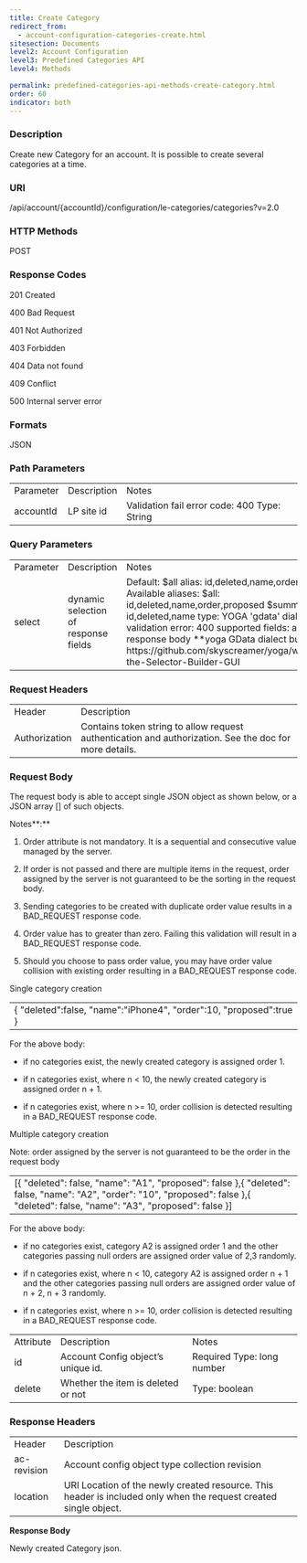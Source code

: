 ```yaml
---
title: Create Category
redirect_from:
  - account-configuration-categories-create.html
sitesection: Documents
level2: Account Configuration
level3: Predefined Categories API
level4: Methods

permalink: predefined-categories-api-methods-create-category.html
order: 60
indicator: both
---
```

### Description

Create new Category for an account. It is possible to create several categories at a time.

### URI

/api/account/{accountId}/configuration/le-categories/categories?v=2.0

### HTTP Methods

POST

### Response Codes

201 Created

400 Bad Request

401 Not Authorized

403 Forbidden

404 Data not found

409 Conflict

500 Internal server error

### Formats

JSON

### Path Parameters

<table>
  <tr>
    <td>Parameter</td>
    <td>Description</td>
    <td>Notes</td>
  </tr>
  <tr>
    <td>accountId</td>
    <td>LP site id</td>
    <td>Validation fail error code: 400
Type: String </td>
  </tr>
</table>


### Query Parameters

<table>
  <tr>
    <td>Parameter</td>
    <td>Description</td>
    <td>Notes</td>
  </tr>
  <tr>
    <td>select</td>
    <td>dynamic selection of response fields</td>
    <td>Default: $all alias: id,deleted,name,order,proposed
Available aliases:
$all: id,deleted,name,order,proposed
$summary: id,deleted,name
type: YOGA 'gdata' dialect
validation error: 400
supported fields: any in response body
**yoga GData dialect builder url:
https://github.com/skyscreamer/yoga/wiki/Using-the-Selector-Builder-GUI</td>
  </tr>
</table>


### Request Headers

<table>
  <tr>
    <td>Header</td>
    <td>Description</td>
  </tr>
  <tr>
    <td>Authorization</td>
    <td>Contains token string to allow request authentication and authorization. See the doc for more details.</td>
  </tr>
</table>


### Request Body

The request body is able to accept single JSON object as shown below, or a JSON array [] of such objects.

Notes**:**

1. Order attribute is not mandatory. It is a sequential and consecutive value managed by the server.

2. If order is not passed and there are multiple items in the request, order assigned by the server is not guaranteed to be the sorting in the request body.

3. Sending categories to be created with duplicate order value results in a BAD_REQUEST response code.

4. Order value has to greater than zero. Failing this validation will result in a BAD_REQUEST response code.

5. Should you choose to pass order value, you may have order value collision with existing order resulting in a BAD_REQUEST response code.

Single category creation

<table>
  <tr>
    <td>{
             "deleted":false,
             "name":"iPhone4",
             "order":10,
             "proposed":true
}</td>
  </tr>
</table>


For the above body:

* if no categories exist, the newly created category is assigned order 1.

* if n categories exist, where n < 10, the newly created category is assigned order n + 1.

* if n categories exist, where n >= 10, order collision is detected  resulting in a BAD_REQUEST response code.

Multiple category creation

Note: order assigned by the server is not guaranteed to be the order in the request body

<table>
  <tr>
    <td>[{
    "deleted": false,
    "name": "A1",
    "proposed": false
},{
    "deleted": false,
    "name": "A2",
    "order": "10",
    "proposed": false
},{
    "deleted": false,
    "name": "A3",
    "proposed": false
}]</td>
  </tr>
</table>


For the above body:

* if no categories exist, category A2 is assigned order 1 and the other categories passing null orders are assigned order value of 2,3 randomly.

* if n categories exist, where n < 10, category A2 is assigned order n + 1 and the other categories passing null orders are assigned order value of n + 2, n + 3 randomly.

* if n categories exist, where n >= 10, order collision is detected  resulting in a BAD_REQUEST response code.

<table>
  <tr>
    <td>Attribute</td>
    <td>Description</td>
    <td>Notes</td>
  </tr>
  <tr>
    <td>id</td>
    <td>Account Config object’s unique id.</td>
    <td>Required
Type: long number</td>
  </tr>
  <tr>
    <td>delete</td>
    <td>Whether the item is deleted or not </td>
    <td>Type: boolean</td>
  </tr>
</table>


### Response Headers

<table>
  <tr>
    <td>Header</td>
    <td>Description</td>
  </tr>
  <tr>
    <td>ac-revision</td>
    <td>Account config object type collection revision</td>
  </tr>
  <tr>
    <td>location</td>
    <td>URI Location of the newly created resource. This header is included only when the request created single object. </td>
  </tr>
</table>


**Response Body**

Newly created Category json.
